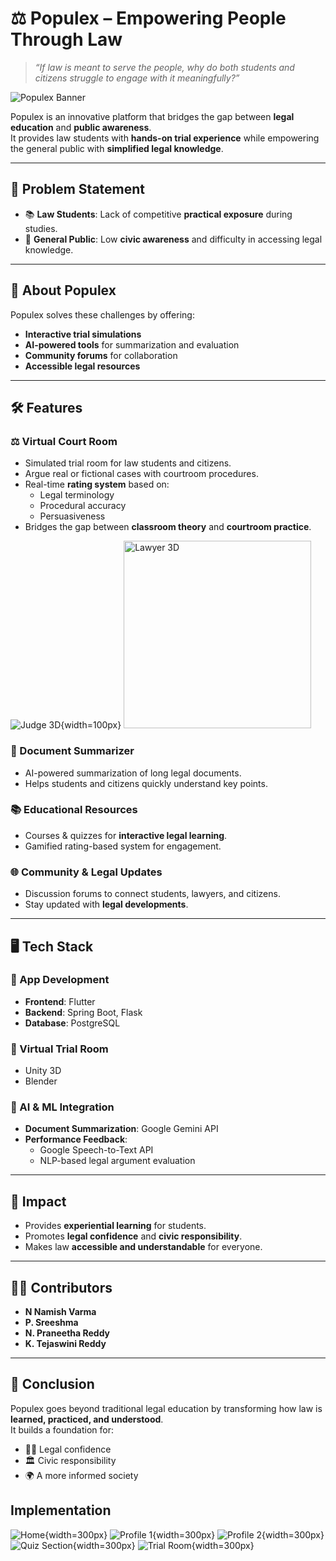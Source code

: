 # ⚖️ Populex – Empowering People Through Law

> *“If law is meant to serve the people, why do both students and citizens struggle to engage with it meaningfully?”*

![Populex Banner](assets/banner.png)

Populex is an innovative platform that bridges the gap between **legal education** and **public awareness**.  
It provides law students with **hands-on trial experience** while empowering the general public with **simplified legal knowledge**.

---

## 🚀 Problem Statement

- 📚 **Law Students**: Lack of competitive **practical exposure** during studies.  
- 👥 **General Public**: Low **civic awareness** and difficulty in accessing legal knowledge.  

---

## 🌟 About Populex
Populex solves these challenges by offering:
- **Interactive trial simulations**  
- **AI-powered tools** for summarization and evaluation  
- **Community forums** for collaboration  
- **Accessible legal resources**  

---

## 🛠 Features

### ⚖️ Virtual Court Room
- Simulated trial room for law students and citizens.  
- Argue real or fictional cases with courtroom procedures.  
- Real-time **rating system** based on:
  - Legal terminology  
  - Procedural accuracy  
  - Persuasiveness  
- Bridges the gap between **classroom theory** and **courtroom practice**.  

![Judge 3D](assets/judge_male3D.jpg){width=100px}
<img src="assets/judge_female3D.jpg" alt="Lawyer 3D" width="300"/>


### 📑 Document Summarizer
- AI-powered summarization of long legal documents.  
- Helps students and citizens quickly understand key points.  

### 📚 Educational Resources
- Courses & quizzes for **interactive legal learning**.  
- Gamified rating-based system for engagement.  

### 🌐 Community & Legal Updates
- Discussion forums to connect students, lawyers, and citizens.  
- Stay updated with **legal developments**.  

---

## 🖥️ Tech Stack

### 🔹 App Development
- **Frontend**: Flutter  
- **Backend**: Spring Boot, Flask  
- **Database**: PostgreSQL  

### 🔹 Virtual Trial Room
- Unity 3D  
- Blender  

### 🔹 AI & ML Integration
- **Document Summarization**: Google Gemini API  
- **Performance Feedback**:
  - Google Speech-to-Text API  
  - NLP-based legal argument evaluation  

---

## 🎯 Impact

- Provides **experiential learning** for students.  
- Promotes **legal confidence** and **civic responsibility**.  
- Makes law **accessible and understandable** for everyone.  

---

## 👨‍💻 Contributors
- **N Namish Varma**  
- **P. Sreeshma**  
- **N. Praneetha Reddy**  
- **K. Tejaswini Reddy**

---

## 📌 Conclusion

Populex goes beyond traditional legal education by transforming how law is **learned, practiced, and understood**.  
It builds a foundation for:
- 🧑‍⚖️ Legal confidence  
- 🏛 Civic responsibility  
- 🌍 A more informed society

## Implementation
![Home](assets/IMG-20250905-WA0074.jpg){width=300px}
![Profile 1](assets/IMG-20250905-WA0071.jpg){width=300px}
![Profile 2](assets/IMG-20250905-WA0072.jpg){width=300px}
![Quiz Section](assets/IMG-20250905-WA0073.jpg){width=300px}
![Trial Room](assets/IMG-20250905-WA0075.jpg){width=300px}
